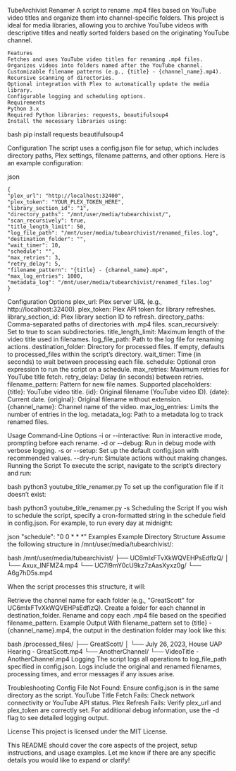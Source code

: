 TubeArchivist Renamer
A script to rename .mp4 files based on YouTube video titles and organize them into channel-specific folders. This project is ideal for media libraries, allowing you to archive YouTube videos with descriptive titles and neatly sorted folders based on the originating YouTube channel.

    Features
    Fetches and uses YouTube video titles for renaming .mp4 files.
    Organizes videos into folders named after the YouTube channel.
    Customizable filename patterns (e.g., {title} - {channel_name}.mp4).
    Recursive scanning of directories.
    Optional integration with Plex to automatically update the media library.
    Configurable logging and scheduling options.
    Requirements
    Python 3.x
    Required Python libraries: requests, beautifulsoup4
    Install the necessary libraries using:

bash
    pip install requests beautifulsoup4

Configuration
The script uses a config.json file for setup, which includes directory paths, Plex settings, filename patterns, and other options. Here is an example configuration:

json

    {
    "plex_url": "http://localhost:32400",
    "plex_token": "YOUR_PLEX_TOKEN_HERE",
    "library_section_id": "1",
    "directory_paths": "/mnt/user/media/tubearchivist/",
    "scan_recursively": true,
    "title_length_limit": 50,
    "log_file_path": "/mnt/user/media/tubearchivist/renamed_files.log",
    "destination_folder": "",
    "wait_timer": 10,
    "schedule": "",
    "max_retries": 3,
    "retry_delay": 5,
    "filename_pattern": "{title} - {channel_name}.mp4",
    "max_log_entries": 1000,
    "metadata_log": "/mnt/user/media/tubearchivist/renamed_files.log"
    }

Configuration Options
    plex_url: Plex server URL (e.g., http://localhost:32400).
    plex_token: Plex API token for library refreshes.
    library_section_id: Plex library section ID to refresh.
    directory_paths: Comma-separated paths of directories with .mp4 files.
    scan_recursively: Set to true to scan subdirectories.
    title_length_limit: Maximum length of the video title used in filenames.
    log_file_path: Path to the log file for renaming actions.
    destination_folder: Directory for processed files. If empty, defaults to processed_files within the script’s directory.
    wait_timer: Time (in seconds) to wait between processing each file.
    schedule: Optional cron expression to run the script on a schedule.
    max_retries: Maximum retries for YouTube title fetch.
    retry_delay: Delay (in seconds) between retries.
    filename_pattern: Pattern for new file names. Supported placeholders:
    {title}: YouTube video title.
    {id}: Original filename (YouTube video ID).
    {date}: Current date.
    {original}: Original filename without extension.
    {channel_name}: Channel name of the video.
    max_log_entries: Limits the number of entries in the log.
    metadata_log: Path to a metadata log to track renamed files.

Usage
Command-Line Options
    -i or --interactive: Run in interactive mode, prompting before each rename.
    -d or --debug: Run in debug mode with verbose logging.
    -s or --setup: Set up the default config.json with recommended values.
    --dry-run: Simulate actions without making changes.
Running the Script
To execute the script, navigate to the script’s directory and run:

bash
    python3 youtube_title_renamer.py
To set up the configuration file if it doesn’t exist:

bash
    python3 youtube_title_renamer.py -s
Scheduling the Script
If you wish to schedule the script, specify a cron-formatted string in the schedule field in config.json. For example, to run every day at midnight:

json
    "schedule": "0 0 * * *"
Examples
Example Directory Structure
Assume the following structure in /mnt/user/media/tubearchivist/:

bash
    /mnt/user/media/tubearchivist/
    ├── UC6mIxFTvXkWQVEHPsEdflzQ/
    │   └── Axux_INFMZ4.mp4
    └── UC7I9mY0cU9kz7zAasXyxz0g/
        └── A6g7hD5s.mp4

When the script processes this structure, it will:

Retrieve the channel name for each folder (e.g., "GreatScott" for UC6mIxFTvXkWQVEHPsEdflzQ).
Create a folder for each channel in destination_folder.
Rename and copy each .mp4 file based on the specified filename_pattern.
Example Output
With filename_pattern set to {title} - {channel_name}.mp4, the output in the destination folder may look like this:

bash
    /processed_files/
    ├── GreatScott/
    │   └── July 26, 2023, House UAP Hearing - GreatScott.mp4
    └── AnotherChannel/
        └── VideoTitle - AnotherChannel.mp4
Logging
The script logs all operations to log_file_path specified in config.json. Logs include the original and renamed filenames, processing times, and error messages if any issues arise.

Troubleshooting
Config File Not Found: Ensure config.json is in the same directory as the script.
YouTube Title Fetch Fails: Check network connectivity or YouTube API status.
Plex Refresh Fails: Verify plex_url and plex_token are correctly set.
For additional debug information, use the -d flag to see detailed logging output.

License
This project is licensed under the MIT License.

This README should cover the core aspects of the project, setup instructions, and usage examples. Let me know if there are any specific details you would like to expand or clarify!